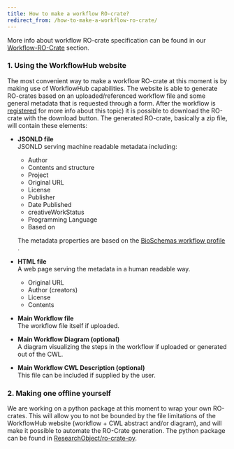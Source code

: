 ```yaml
---
title: How to make a workflow RO-crate?
redirect_from: /how-to-make-a-workflow-ro-crate/
---
```


More info about workflow RO-crate specification can be found in our [Workflow-RO-Crate](/Workflow-RO-Crate/) section.

### 1. Using the WorkflowHub website

The most convenient way to make a workflow RO-crate at this moment is by making use of WorkflowHub capabilities. The website is able to generate RO-crates based on an uploaded/referenced workflow file and some general metadata that is requested through a form.  After the workflow is [registered](/docs/registering-a-workflow) for more info about this topic) it is possible to download the RO-crate with the download button. The generated RO-crate, basically a zip file, will contain these elements:

- **JSONLD file**\
  JSONLD serving machine readable metadata including: 
  - Author
  - Contents and structure
  - Project
  - Original URL
  - License
  - Publisher
  - Date Published
  - creativeWorkStatus
  - Programming Language
  - Based on
  
  The metadata properties are based on the [BioSchemas workflow profile](https://bioschemas.org/profiles/Workflow)  .

- **HTML file**\
  A web page serving the metadata in a human readable way.
  - Original URL
  - Author (creators)
  - License
  - Contents

- **Main Workflow file**\
  The workflow file itself if uploaded.

- **Main Workflow Diagram (optional)**\
  A diagram visualizing the steps in the workflow if uploaded or generated out of the CWL.

- **Main Workflow CWL Description (optional)**\
  This file can be included if supplied by the user.

### 2. Making one offline yourself

We are working on a python package at this moment to wrap your own RO-crates. This will allow you to not be bounded by the file limitations of the WorkflowHub website (workflow + CWL abstract and/or diagram), and will make it possible to automate the RO-Crate generation.
The python package can be found in [ResearchObject/ro-crate-py](https://github.com/ResearchObject/ro-crate-py).
